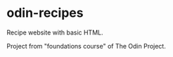 # odin-recipes
Recipe website with basic HTML. 

Project from "foundations course" of The Odin Project.